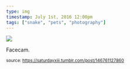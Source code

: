 ```yaml
---
type: img
timestamp: July 1st, 2016 12:00pm
tags: ["snake", "pets", "photography"]
---
```

<img src="https://saturdayxiii.github.io/media/media/146761127860.jpg"/>
                                                                                          
Facecam.
 
                                    
                
                
                
                
                                
<small>source: https://saturdayxiii.tumblr.com/post/146761127860</small>